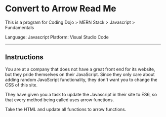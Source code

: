 # Convert to Arrow Read Me

This is a program for Coding Dojo > MERN Stack > Javascript > Fundamentals

Language: Javascript
Platform: Visual Studio Code

-----------

## Instructions

You are at a company that does not have a great front end for its website, but they pride themselves on their JavaScript. Since they only care about adding random JavaScript functionality, they don't want you to change the CSS of this site. 

They have given you a task to update the Javascript in their site to ES6, so that every method being called uses arrow functions.

Take the HTML and update all functions to arrow functions.